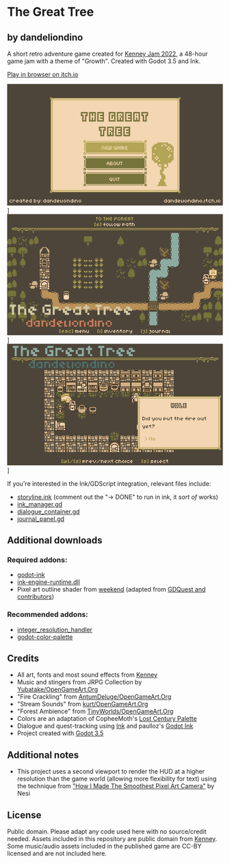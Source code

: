 # The Great Tree
## by dandeliondino

A short retro adventure game created for [Kenney Jam 2022](https://itch.io/jam/kenney-jam-2022), a 48-hour game jam with a theme of "Growth". Created with Godot 3.5 and Ink.

[Play in browser on itch.io](https://dandeliondino.itch.io/the-great-tree)

![Screenshot01](https://github.com/dandeliondino/the-great-tree/blob/master/screenshot01.png)]
![Screenshot02](https://github.com/dandeliondino/the-great-tree/blob/master/screenshot02.png)]
![Screenshot03](https://github.com/dandeliondino/the-great-tree/blob/master/screenshot03.png)]

If you're interested in the Ink/GDScript integration, relevant files include:
- [storyline.ink](https://github.com/dandeliondino/the-great-tree/blob/master/project/interface/dialogue/storyline.ink) (comment out the "-> DONE" to run in ink, it *sort of* works)
- [ink_manager.gd](https://github.com/dandeliondino/the-great-tree/blob/master/project/scripts/ink_manager.gd)
- [dialogue_container.gd](https://github.com/dandeliondino/the-great-tree/blob/master/project/interface/dialogue/dialogue_container.gd)
- [journal_panel.gd](https://github.com/dandeliondino/the-great-tree/blob/master/project/interface/journal/journal_panel.gd)

## Additional downloads
### Required addons:
- [godot-ink](https://github.com/paulloz/godot-ink)
- [ink-engine-runtime.dll](https://github.com/inkle/ink/releases)
- Pixel art outline shader from [weekend](https://www.youtube.com/watch?v=nBds_kFL2yY) (adapted from [GDQuest and contributors]( https://www.gdquest.com/))

### Recommended addons:
- [integer_resolution_handler](https://github.com/Yukitty/godot-addon-integer_resolution_handler)
- [godot-color-palette](https://github.com/EricEzaM/godot-color-palette)

## Credits
- All art, fonts and most sound effects from [Kenney](https://www.kenney.nl/)
- Music and stingers from JRPG Collection by [Yubatake/OpenGameArt.Org](https://opengameart.org/content/jrpg-collection)
- "Fire Crackling" from [AntumDeluge/OpenGameArt.Org](https://opengameart.org/content/fire-crackling)
- "Stream Sounds" from [kurt/OpenGameArt.Org](https://opengameart.org/content/stream-sounds)
- "Forest Ambience" from [TinyWorlds/OpenGameArt.Org](https://opengameart.org/content/forest-ambience)
- Colors are an adaptation of CopheeMoth's [Lost Century Palette](https://lospec.com/palette-list/lost-century)
- Dialogue and quest-tracking using [Ink](https://www.inklestudios.com/ink/) and paulloz's [Godot Ink](https://github.com/paulloz/godot-ink)
- Project created with [Godot 3.5](https://godotengine.org/)

## Additional notes
- This project uses a second viewport to render the HUD at a higher resolution than the game world (allowing more flexibility for text) using the technique from ["How I Made The Smoothest Pixel Art Camera"](https://youtu.be/LoR4Xg1l29U) by Nesi

## License
Public domain. Please adapt any code used here with no source/credit needed. Assets included in this repository are public domain from [Kenney](https://www.kenney.nl/). Some music/audio assets included in the published game are CC-BY licensed and are not included here.